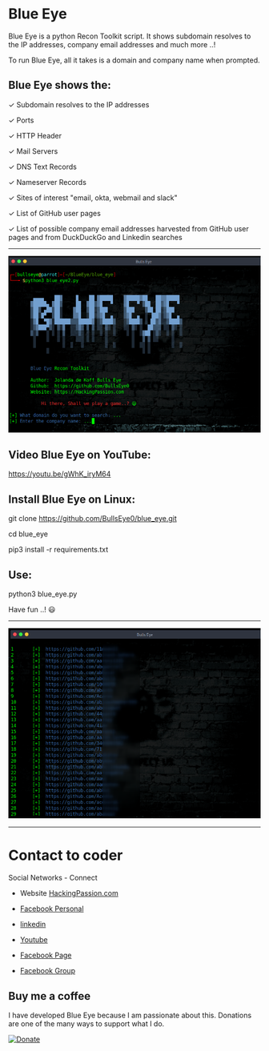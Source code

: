 # Blue Eye
Blue Eye is a python Recon Toolkit script. It shows subdomain resolves to the IP addresses, company email addresses and much more ..!

To run Blue Eye, all it takes is a domain and company name when prompted.

## Blue Eye shows the:

✓ Subdomain resolves to the IP addresses

✓ Ports

✓ HTTP Header

✓ Mail Servers

✓ DNS Text Records

✓ Nameserver Records

✓ Sites of interest "email, okta, webmail and slack"

✓ List of GitHub user pages

✓ List of possible company email addresses harvested from GitHub user pages and from DuckDuckGo and Linkedin searches
****

![Screenshot](img/Blue1.png)

## Video Blue Eye on YouTube:

https://youtu.be/gWhK_iryM64


## Install Blue Eye on Linux:

git clone https://github.com/BullsEye0/blue_eye.git

cd blue_eye

pip3 install -r requirements.txt


## Use:
python3 blue_eye.py

Have fun ..! 😃
****
![Screenshot](img/Blue2.png)
****
# Contact to coder
Social Networks - Connect

* Website [HackingPassion.com](https://hackingpassion.com)

* [Facebook Personal](https://www.facebook.com/jolandadekoff)

* [linkedin](https://www.linkedin.com/in/jolandadekoff/)

* [Youtube](https://youtu.be/XCtWM-4ov2U)

* [Facebook Page](https://www.facebook.com/ethical.hack.group)

* [Facebook Group](https://www.facebook.com/groups/hack.passion/)



## Buy me a coffee
I have developed Blue Eye because I am passionate about this. 
Donations are one of the many ways to support what I do.

[![Donate](https://img.shields.io/badge/Donate-PayPal-green.svg)](https://www.paypal.com/cgi-bin/webscr?cmd=_s-xclick&hosted_button_id=R96YN2PUS8V8W)

